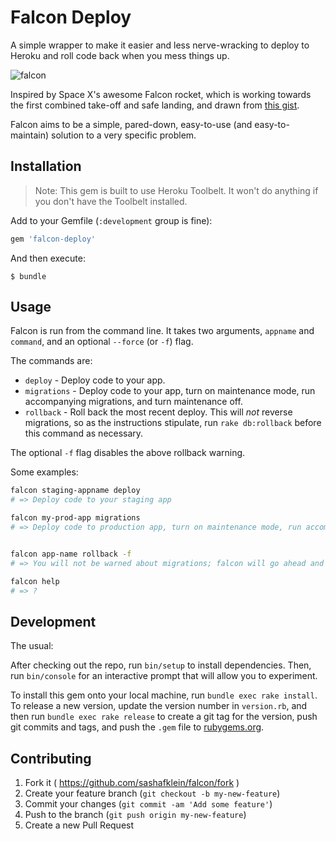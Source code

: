 # Falcon Deploy

A simple wrapper to make it easier and less nerve-wracking to deploy to Heroku and roll code back when you mess things up. 

![falcon](http://static3.businessinsider.com/image/547378e869bedd312b36685a/landing.gif)

Inspired by Space X's awesome Falcon rocket, which is working towards the first combined take-off and safe landing, and drawn from [this gist](https://gist.github.com/guapolo/28729b95a7ef6b1aacf5).

Falcon aims to be a simple, pared-down, easy-to-use (and easy-to-maintain) solution to a very specific problem.

## Installation

> Note: This gem is built to use Heroku Toolbelt. It won't do anything if you don't have the Toolbelt installed. 

Add to your Gemfile (`:development` group is fine):

```ruby
gem 'falcon-deploy'
```

And then execute:

    $ bundle

## Usage

Falcon is run from the command line. It takes two arguments, `appname` and `command`, and an optional `--force` (or `-f`) flag.

The commands are: 

- `deploy` - Deploy code to your app.
- `migrations` - Deploy code to your app, turn on maintenance mode, run accompanying migrations, and turn maintenance off.
- `rollback` - Roll back the most recent deploy. This will *not* reverse migrations, so as the instructions stipulate, run `rake db:rollback` before this command as necessary.

The optional `-f` flag disables the above rollback warning. 

Some examples: 

```bash
falcon staging-appname deploy
# => Deploy code to your staging app

falcon my-prod-app migrations
# => Deploy code to production app, turn on maintenance mode, run accompanying migrations, and turn maintenance off


falcon app-name rollback -f
# => You will not be warned about migrations; falcon will go ahead and reverse the previous deploy

falcon help
# => ?
```

## Development

The usual:

After checking out the repo, run `bin/setup` to install dependencies. Then, run `bin/console` for an interactive prompt that will allow you to experiment.

To install this gem onto your local machine, run `bundle exec rake install`. To release a new version, update the version number in `version.rb`, and then run `bundle exec rake release` to create a git tag for the version, push git commits and tags, and push the `.gem` file to [rubygems.org](https://rubygems.org).

## Contributing

1. Fork it ( https://github.com/sashafklein/falcon/fork )
2. Create your feature branch (`git checkout -b my-new-feature`)
3. Commit your changes (`git commit -am 'Add some feature'`)
4. Push to the branch (`git push origin my-new-feature`)
5. Create a new Pull Request
